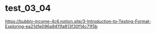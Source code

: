 # test_03_04
https://bubbly-income-4c6.notion.site/3-Introduction-to-Testing-Format-Exploring-ea21d1e096a9411fa813f30f14c71f5b
